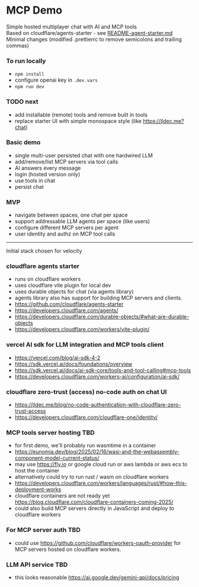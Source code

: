 # MCP Demo

Simple hosted multiplayer chat with AI and MCP tools  
Based on cloudflare/agents-starter - see [README-agent-starter.md](README-agent-starter.md)  
Minimal changes (modified .prettierrc to remove semicolons and trailing commas)

### To run locally

- `npm install`
- configure openai key in `.dev.vars`
- `npm run dev`

### TODO next

- add installable (remote) tools and remove built in tools
- replace starter UI with simple monospace style (like https://jldec.me?chat)

### Basic demo

- single multi-user persisted chat with one hardwired LLM
- add/remove/list MCP servers via tool calls
- AI answers every message
- login (hosted version only)
- use tools in chat
- persist chat

### MVP

- navigate between spaces, one chat per space
- support addressable LLM agents per space (like users)
- configure different MCP servers per agent
- user identity and authz on MCP tool calls

---

Initial stack chosen for velocity

### cloudflare agents starter

- runs on cloudflare workers
- uses cloudflare vite plugin for local dev
- uses durable objects for chat (via agents library)
- agents library also has support for building MCP servers and clients.
- https://github.com/cloudflare/agents-starter
- https://developers.cloudflare.com/agents/
- https://developers.cloudflare.com/durable-objects/#what-are-durable-objects
- https://developers.cloudflare.com/workers/vite-plugin/

### vercel AI sdk for LLM integration and MCP tools client

- https://vercel.com/blog/ai-sdk-4-2
- https://sdk.vercel.ai/docs/foundations/overview
- https://sdk.vercel.ai/docs/ai-sdk-core/tools-and-tool-calling#mcp-tools
- https://developers.cloudflare.com/workers-ai/configuration/ai-sdk/

### cloudflare zero-trust (access) no-code auth on chat UI

- https://jldec.me/blog/no-code-authentication-with-cloudflare-zero-trust-access
- https://developers.cloudflare.com/cloudflare-one/identity/

### MCP tools server hosting TBD

- for first demo, we'll probably run wasmtime in a container
- https://eunomia.dev/blog/2025/02/16/wasi-and-the-webassembly-component-model-current-status/
- may use https://fly.io or google cloud run or aws lambda or aws ecs to host the container
- alternatively could try to run rust / wasm on cloudflare workers
- https://developers.cloudflare.com/workers/languages/rust/#how-this-deployment-works
- cloudflare containers are not ready yet https://blog.cloudflare.com/cloudflare-containers-coming-2025/
- could also build MCP servers directly in JavaScript and deploy to cloudflare workers

### For MCP server auth TBD

- could use https://github.com/cloudflare/workers-oauth-provider for MCP servers hosted on cloudflare workers.

### LLM API service TBD

- this looks reasonable https://ai.google.dev/gemini-api/docs/pricing
